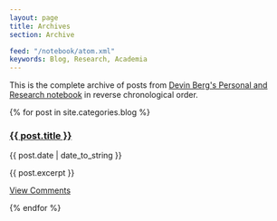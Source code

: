 ```yaml
---
layout: page
title: Archives
section: Archive

feed: "/notebook/atom.xml"
keywords: Blog, Research, Academia
---
```


This is the complete archive of posts from [Devin Berg's Personal
and Research notebook](/notebook/) in reverse chronological order.

{% for post in site.categories.blog %}
<div class="section list" markdown="0">
    <h3><a class="entry-title" href="{{ post.url }}">{{ post.title }}</a></h3>
    <span class="post-date">{{ post.date | date_to_string }}</span>
    <p class="excerpt">{{ post.excerpt }}</p>
    <p class="line">
    <a class="comments" href="{{ post.url }}#disqus_thread">View Comments</a>
    </p>
</div>
{% endfor %}

<script type="text/javascript">
//<![CDATA[
(function() {
		var links = document.getElementsByTagName('a');
		var query = '?';
		for(var i = 0; i < links.length; i++) {
			if(links[i].href.indexOf('#disqus_thread') >= 0) {
				query += 'url' + i + '=' + encodeURIComponent(links[i].href) + '&';
			}
		}
		document.write('<script type="text/javascript" src="http://disqus.com/forums/devinberg/get_num_replies.js' + query + '"></' + 'script>');
	})();
//]]>
</script>
